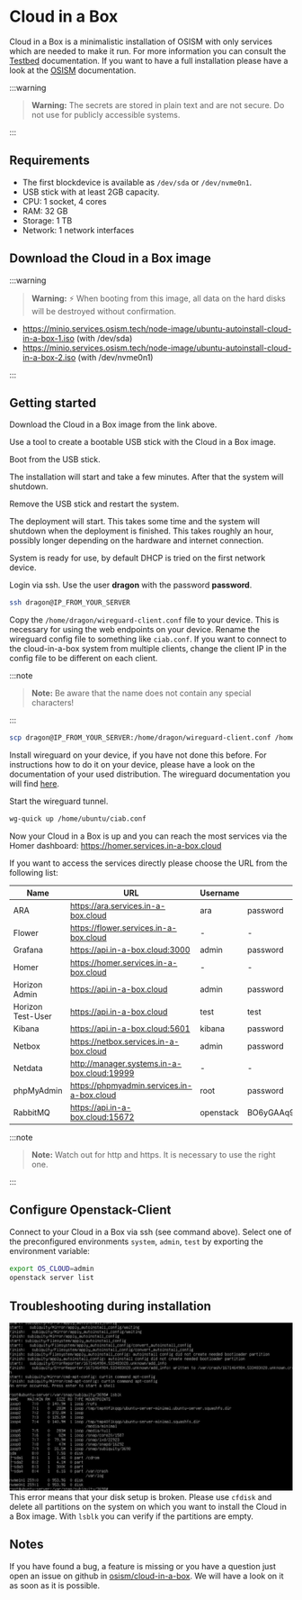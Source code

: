 # Cloud in a Box

Cloud in a Box is a minimalistic installation of OSISM with only services which are needed to make it run.
For more information you can consult the [Testbed](https://docs.osism.tech/testbed/index.html) documentation.
If you want to have a full installation please have a look at the [OSISM](https://docs.osism.tech/) documentation.

:::warning

> **Warning:**
> The secrets are stored in plain text and are not secure. Do not use for publicly
> accessible systems.

:::

## Requirements

* The first blockdevice is available as `/dev/sda` or `/dev/nvme0n1`.
* USB stick with at least 2GB capacity.
* CPU: 1 socket, 4 cores
* RAM: 32 GB
* Storage: 1 TB
* Network: 1 network interfaces

## Download the Cloud in a Box image

:::warning

> **Warning:** ⚡ When booting from this image, all data on the hard disks will be destroyed without confirmation.

* <https://minio.services.osism.tech/node-image/ubuntu-autoinstall-cloud-in-a-box-1.iso> (with /dev/sda)
* <https://minio.services.osism.tech/node-image/ubuntu-autoinstall-cloud-in-a-box-2.iso> (with /dev/nvme0n1)

:::

## Getting started

Download the Cloud in a Box image from the link above.

Use a tool to create a bootable USB stick with the Cloud in a Box image.

Boot from the USB stick.

The installation will start and take a few minutes. After that the system will shutdown.

Remove the USB stick and restart the system.

The deployment will start. This takes some time and the system will shutdown when the deployment is finished.
This takes roughly an hour, possibly longer depending on the hardware and internet connection.

System is ready for use, by default DHCP is tried on the first network device.

Login via ssh. Use the user **dragon** with the password **password**.

```bash
ssh dragon@IP_FROM_YOUR_SERVER
```

Copy the `/home/dragon/wireguard-client.conf` file to your device. This is necessary for using the web endpoints on your device.
Rename the wireguard config file to something like `ciab.conf`.
If you want to connect to the cloud-in-a-box system from multiple clients, change the client IP in the config file to be
different on each client.

:::note

> **Note:**
> Be aware that the name does not contain any special characters!

:::

```bash
scp dragon@IP_FROM_YOUR_SERVER:/home/dragon/wireguard-client.conf /home/ubuntu/ciab.conf
```

Install wireguard on your device, if you have not done this before. For instructions how to do it on your device, please have
a look on the documentation of your used distribution.
The wireguard documentation you will find [here](https://www.wireguard.com/).

Start the wireguard tunnel.

```bash
wg-quick up /home/ubuntu/ciab.conf
```

Now your Cloud in a Box is up and you can reach the most services via the Homer dashboard:
<https://homer.services.in-a-box.cloud>

If you want to access the services directly please choose the URL from the following list:

| Name              | URL                                           | Username  | Password                                 |
|-------------------|-----------------------------------------------|-----------|------------------------------------------|
| ARA               | <https://ara.services.in-a-box.cloud>         | ara       | password                                 |
| Flower            | <https://flower.services.in-a-box.cloud>      | -         | -                                        |
| Grafana           | <https://api.in-a-box.cloud:3000>             | admin     | password                                 |
| Homer             | <https://homer.services.in-a-box.cloud>       | -         | -                                        |
| Horizon Admin     | <https://api.in-a-box.cloud>                  | admin     | password                                 |
| Horizon Test-User | <https://api.in-a-box.cloud>                  | test      | test                                     |
| Kibana            | <https://api.in-a-box.cloud:5601>             | kibana    | password                                 |
| Netbox            | <https://netbox.services.in-a-box.cloud>      | admin     | password                                 |
| Netdata           | <http://manager.systems.in-a-box.cloud:19999> | -         | -                                        |
| phpMyAdmin        | <https://phpmyadmin.services.in-a-box.cloud>  | root      | password                                 |
| RabbitMQ          | <https://api.in-a-box.cloud:15672>            | openstack | BO6yGAAq9eqA7IKqeBdtAEO7aJuNu4zfbhtnRo8Y |

:::note

> **Note:**
> Watch out for http and https. It is necessary to use the right one.

:::

## Configure Openstack-Client

Connect to your Cloud in a Box via ssh (see command above).
Select one of the preconfigured environments `system`, `admin`, `test` by exporting the environment variable:

```bash
export OS_CLOUD=admin
openstack server list
```

## Troubleshooting during installation

![Broken disk setup](./images/broken_disk_setup.png)
This error means that your disk setup is broken. Please use `cfdisk` and delete all partitions on the system on which you want
to install the Cloud in a Box image.
With `lsblk` you can verify if the partitions are empty.

## Notes

If you have found a bug, a feature is missing or you have a question just open an issue on github in
[osism/cloud-in-a-box](https://github.com/osism/cloud-in-a-box/issues). We will have a look on it as soon as it is possible.

